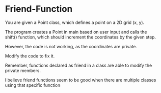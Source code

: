 # Friend-Function


You are given a Point class, which defines a point on a 2D grid (x, y).

The program creates a Point in main based on user input and calls the shift() function, which should increment the coordinates by the given step.

However, the code is not working, as the coordinates are private. 

Modify the code to fix it.

Remember, functions declared as friend in a class are able to modify the private members. 


I believe friend functions seem to be good when there are multiple classes using that specific function
